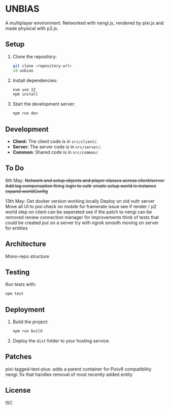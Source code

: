 # UNBIAS

A multiplayer environment. Networked with nengi.js, rendered by pixi.js and made physical with p2.js.

## Setup

1. Clone the repository:

   ```bash
   git clone <repository-url>
   cd unbias
   ```

2. Install dependencies:

   ```bash
   nvm use 22
   npm install
   ```

3. Start the development server:
   ```bash
   npm run dev
   ```

## Development

- **Client:** The client code is in `src/client/`.
- **Server:** The server code is in `src/server/`.
- **Common:** Shared code is in `src/common/`.

## To Do

6th May:
~~Network and setup objects and player classes across client/server~~
~~Add lag compensation firing~~
~~login to vultr~~
~~create setup world in instance~~
~~expand worldConfig~~

13th May:
Get docker version working locally
Deploy on old vultr server
Move all UI to pixi
check on mobile for framerate issue
see if render / p2 world step on client can be seperated
see if the patch to nengi can be removed
review connection manager for improvements
think of tests that could be created
put on a server
try with ngrok
smooth moving on server for entities

## Architecture

Mono-repo structure

## Testing

Run tests with:

```bash
npm test
```

## Deployment

1. Build the project:

   ```bash
   npm run build
   ```

2. Deploy the `dist` folder to your hosting service.

## Patches

pixi-tagged-text-plus: adds a parent container for Pixiv8 compatibility
nengi: fix that handles removal of most recently added entity

## License

ISC
